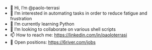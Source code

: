 - 👋 Hi, I’m @paolo-terrasi
- 👀 I’m interested in automating tasks in order to reduce fatigue and frustration
- 🌱 I’m currently learning Python
- 💞️ I’m looking to collaborate on various shell scripts
- 📫 How to reach me: https://linkedin.com/in/paoloterrasi
- 💼 Open positions: https://6river.com/jobs
